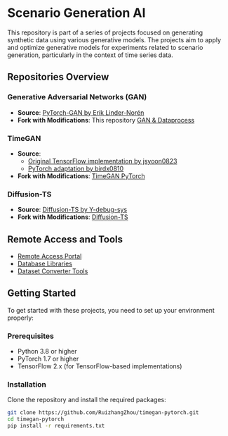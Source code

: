 # Scenario Generation AI

This repository is part of a series of projects focused on generating synthetic data using various generative models. The projects aim to apply and optimize generative models for experiments related to scenario generation, particularly in the context of time series data.

## Repositories Overview

### Generative Adversarial Networks (GAN)
- **Source**: [PyTorch-GAN by Erik Linder-Norén](https://github.com/eriklindernoren/PyTorch-GAN)
- **Fork with Modifications**: This repository [GAN & Dataprocess](https://github.com/RuizhangZhou/ScenarioGenerationAI)

### TimeGAN
- **Source**:
  - [Original TensorFlow implementation by jsyoon0823](https://github.com/jsyoon0823/TimeGAN)
  - [PyTorch adaptation by birdx0810](https://github.com/birdx0810/timegan-pytorch)
- **Fork with Modifications**: [TimeGAN PyTorch](https://github.com/RuizhangZhou/timegan-pytorch)

### Diffusion-TS
- **Source**: [Diffusion-TS by Y-debug-sys](https://github.com/Y-debug-sys/Diffusion-TS)
- **Fork with Modifications**: [Diffusion-TS](https://github.com/RuizhangZhou/Diffusion-TS)

## Remote Access and Tools
- [Remote Access Portal](https://git.rwth-aachen.de/CPM/Project/Lab/RemoteAccess/remote_access)
- [Database Libraries](https://git.rwth-aachen.de/CPM/Project/Lab/Libraries/Database)
- [Dataset Converter Tools](https://git.rwth-aachen.de/CPM/Project/Lab/Tools/Dataset_Converter)

## Getting Started

To get started with these projects, you need to set up your environment properly:

### Prerequisites
- Python 3.8 or higher
- PyTorch 1.7 or higher
- TensorFlow 2.x (for TensorFlow-based implementations)

### Installation
Clone the repository and install the required packages:

```bash
git clone https://github.com/RuizhangZhou/timegan-pytorch.git
cd timegan-pytorch
pip install -r requirements.txt
